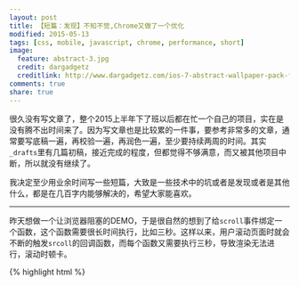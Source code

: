 ```yaml
---
layout: post
title: 【短篇：发现】不知不觉,Chrome又做了一个优化
modified: 2015-05-13
tags: [css, mobile, javascript, chrome, performance, short]
image:
  feature: abstract-3.jpg
  credit: dargadgetz
  creditlink: http://www.dargadgetz.com/ios-7-abstract-wallpaper-pack-for-iphone-5-and-ipod-touch-retina/
comments: true
share: true
---
```


很久没有写文章了，整个2015上半年下了班以后都在忙一个自己的项目，实在是没有腾不出时间来了。因为写文章也是比较累的一件事，要参考非常多的文章，通常要写底稿一遍，再校验一遍，再润色一遍，至少要持续两周的时间。其实`_drafts`里有几篇初稿，接近完成的程度，但都觉得不够满意，而又被其他项目中断，所以就没有继续了。

我决定至少用业余时间写一些短篇，大致是一些技术中的坑或者是发现或者是其他什么，都是在几百字内能够解决的，希望大家能喜欢。

<hr/>

昨天想做一个让浏览器阻塞的DEMO，于是很自然的想到了给`scroll`事件绑定一个函数，这个函数需要很长时间执行，比如三秒。这样以来，用户滚动页面时就会不断的触发`srcoll`的回调函数，而每个函数又需要执行三秒，导致渲染无法进行，滚动时顿卡。


{% highlight html %}
<!DOCTYPE html>
<html>
<head>
	<title></title>
	<style type="text/css">
		html {
			height: 2000px;
		}
	</style>
</head>
<body>
	<script type="text/javascript">
		function takeSomeTimes () {
			var start = +new Date;
			var duration = 1000 * 3;

			while ((+new Date) - start <= duration) {}
		}

		window.onscroll = function () {
			takeSomeTimes(); // 每一次滚动触发都需要耗时三秒
		}
	</script>
</body>
</html>
{% endhighlight %}

但是当我打开这个页面在Chrome中运行时，我发现页面并没有顿卡，还是能很流畅的滚动。

于是我又检查了一遍代码。没有问题啊。我尝试在`takeSomeTimes`函数中每执行三秒打印一次结果，也是正常的。

我开始怀疑是浏览器的问题。果然，当我把页面在IE11或者Firefox中运行时，页面有顿卡现象。

我的第一反应是Chrome这是要逆天的节奏吗，竟然可以让重绘和脚本执行互不干扰了。

## 真相竟然是

随后今天我拿这件事和另一个同学讨论之后有所启发，在页面上新增了一个`position:fixed`元素，为了保证元素处于视口的固定位置，在滚动时必然引起重绘。

此时再在Chrome中滚动时，Chrome已经变得像其他浏览器一样顿卡了。

但是我把`position:fixed`元素去掉后，在页面上加入了一些自然的有内容的`<p>`元素，页面仍然不会顿卡。

于是我们可以得出以下两点结论：

1. Chrome并没有跳出传统浏览器引擎大的框架，脚本执行与页面渲染仍然是宿敌（无法并行）
2. 但Chrome的优化之处在于，它尽可能的在避免重绘，比如上面当页面布局都为normal flow时。具体原理在我前几篇文章中有描述，还有深入待研究。
